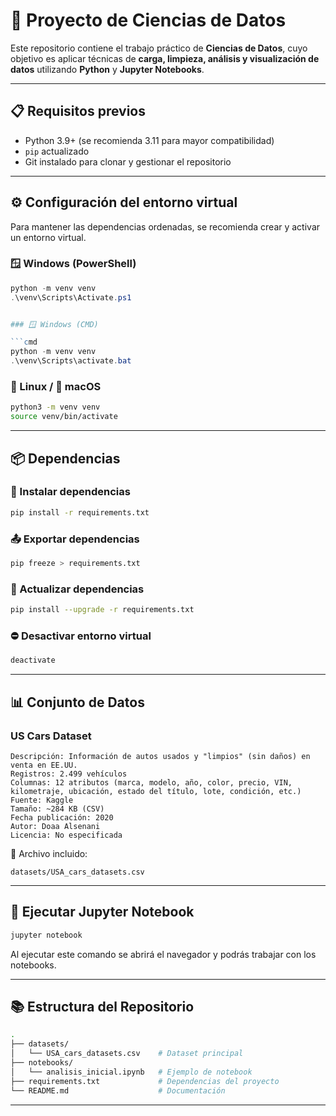 # 🔬 Proyecto de Ciencias de Datos

Este repositorio contiene el trabajo práctico de **Ciencias de Datos**, cuyo objetivo es aplicar técnicas de **carga, limpieza, análisis y visualización de datos** utilizando **Python** y **Jupyter Notebooks**.

---

## 📋 Requisitos previos

- Python 3.9+ (se recomienda 3.11 para mayor compatibilidad)
- `pip` actualizado
- Git instalado para clonar y gestionar el repositorio

---

## ⚙️ Configuración del entorno virtual

Para mantener las dependencias ordenadas, se recomienda crear y activar un entorno virtual.

### 🪟 Windows (PowerShell)

````powershell
python -m venv venv
.\venv\Scripts\Activate.ps1


### 🪟 Windows (CMD)

```cmd
python -m venv venv
.\venv\Scripts\activate.bat
````

### 🐧 Linux / 🍏 macOS

```bash
python3 -m venv venv
source venv/bin/activate
```

---

## 📦 Dependencias

### 🔽 Instalar dependencias

```bash
pip install -r requirements.txt
```

### 📤 Exportar dependencias

```bash
pip freeze > requirements.txt
```

### 🔄 Actualizar dependencias

```bash
pip install --upgrade -r requirements.txt
```

### ⛔ Desactivar entorno virtual

```bash
deactivate
```

---

## 📊 Conjunto de Datos

### US Cars Dataset

```text
Descripción: Información de autos usados y "limpios" (sin daños) en venta en EE.UU.
Registros: 2.499 vehículos
Columnas: 12 atributos (marca, modelo, año, color, precio, VIN, kilometraje, ubicación, estado del título, lote, condición, etc.)
Fuente: Kaggle
Tamaño: ~284 KB (CSV)
Fecha publicación: 2020
Autor: Doaa Alsenani
Licencia: No especificada
```

📂 Archivo incluido:

```text
datasets/USA_cars_datasets.csv
```

---

## 🚀 Ejecutar Jupyter Notebook

```bash
jupyter notebook
```

Al ejecutar este comando se abrirá el navegador y podrás trabajar con los notebooks.

---

## 📚 Estructura del Repositorio

```bash
.
├── datasets/
│   └── USA_cars_datasets.csv    # Dataset principal
├── notebooks/
│   └── analisis_inicial.ipynb   # Ejemplo de notebook
├── requirements.txt             # Dependencias del proyecto
└── README.md                    # Documentación
```

---
